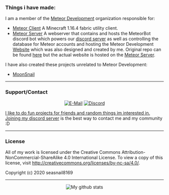 ### **Things i have made:**

I am a member of the [Meteor Development](https://github.com/MeteorDevelopment) organization responsible for:
- [Meteor Client](https://github.com/MeteorDevelopment/meteor-client) A Minecraft 1.16.4 fabric utility client.
- [Meteor Server](https://github.com/MeteorDevelopment/meteor-server) A webserver that contains and hosts the MeteorBot discord bot which powers our [discord server](https://meteorclient.com/discord) as well as controlling the database for Meteor accounts and hosting the Meteor Development [Website](https://meteorclient.com) which was also designed and created by me. Original repo can be found [here](https://github.com/seasnail8169/meteor-website) but the actual website is hosted on the [Meteor Server](https://github.com/MeteorDevelopment/meteor-server).

I have also created these projects unrelated to Meteor Development:
- [MoonSnail](https://github.com/seasnail8169/MoonSnail)
-----

### **Support/Contact**
<p align="center">
<a href="mailto:snailcorp@gmail.com"><img alt="E-Mail" src="https://img.shields.io/badge/Email-snailcorp@gmail.com-blue?style=flat-square&logo=gmail"></a>
<a href="https://discord.com/invite/Pta3APY"><img alt="Discord" src="https://img.shields.io/badge/Discord-seasnail's shell-blue?style=flat-square&logo=discord"</a>
</p>

I like to do fun projects for friends and random things im interested in. Joining my [discord server](https://discord.com/invite/Pta3APY) is the best way to contact me and my community :D

-----

### **License**
All of my work is licensed under the Creative Commons Attribution-NonCommercial-ShareAlike 4.0 International License.
To view a copy of this license, visit http://creativecommons.org/licenses/by-nc-sa/4.0/.

Copyright (c) 2020 seasnail8169

-----

<p align="center">
<img alt="My github stats" src="https://github-readme-stats.vercel.app/api?username=seasnail8169&show_icons=true&theme=radical">
</p>

